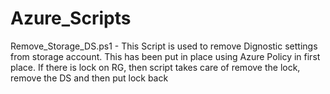 # Azure_Scripts


Remove_Storage_DS.ps1 - This Script is used to remove Dignostic settings from storage account. This has been put in place using Azure Policy in first place. If there is lock on RG, then script takes care of remove the lock, remove the DS and then put lock back
